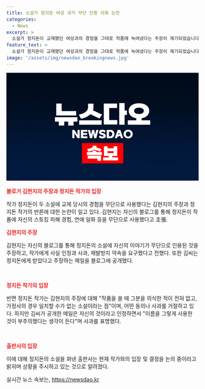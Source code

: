 ```yaml
---
title: 소설가 정지돈 여성 과거 무단 인용 의혹 논란
categories:
  - News
excerpt: >
  소설가 정지돈이 교제했던 여성과의 경험을 그대로 작품에 녹여냈다는 주장이 제기되었습니다. 김현지씨는 작가에 대한 공식 사과와 작품 판매 중단을 요구하였으며, 작가는 이에 대해 거부하고 있습니다. 김씨는 자신의 이야기가 무단으로 이용된 것에 대한 메일을 공개하며, 작가로부터 받은 답변을 공개했습니다. 작가는 의도하지 않았다고 주장하고 있으나, 논란은 계속되고 있습니다. 현재 출판사는 상황을 검토 중이며, 계속해서 논의할 예정입니다.
feature_text: >
  소설가 정지돈이 교제했던 여성과의 경험을 그대로 작품에 녹여냈다는 주장이 제기되었습니다. 김현지씨는 작가에 대한 공식 사과와 작품 판매 중단을 요구하였으며, 작가는 이에 대해 거부하고 있습니다. 김씨는 자신의 이야기가 무단으로 이용된 것에 대한 메일을 공개하며, 작가로부터 받은 답변을 공개했습니다. 작가는 의도하지 않았다고 주장하고 있으나, 논란은 계속되고 있습니다. 현재 출판사는 상황을 검토 중이며, 계속해서 논의할 예정입니다.
image: '/assets/img/newsdao_breakingnews.jpg'
---
```


<p><img src="/assets/img/newsdao_breakingnews.jpg" alt="pcversion 속보" /></p>

<p><b><span style="color: #ee2323;">블로거 김현지의 주장과 정지돈 작가의 입장</span></b></p>

<p data-ke-size="size16">작가 정지돈이 두 소설에 교제 당시의 경험을 무단으로 사용했다는 김현지의 주장과 정지돈 작가의 반론에 대한 논란이 일고 있다. 김현지는 자신의 블로그를 통해 정지돈이 작품에 자신의 스토킹 피해 경험, 연애 일화 등을 무단으로 사용했다고 主張.</p>

<p><b><span style="color: #ee2323;">김현지의 주장</span></b></p>

<p data-ke-size="size16">김현지는 자신의 블로그를 통해 정지돈의 소설에 자신의 이야기가 무단으로 인용된 것을 주장하고, 작가에게 사실 인정과 사과, 재발방지 약속을 요구했다고 전했다. 또한 김씨는 정지돈에게 받았다고 주장하는 메일을 블로그에 공개했다.</p>

<p data-ke-size="size16">&nbsp;</p>

<p><b><span style="color: #ee2323;">정지돈 작가의 입장</span></b></p>

<p data-ke-size="size16">반면 정지돈 작가는 김현지의 주장에 대해 "작품을 쓸 때 그분을 의식한 적이 전혀 없고, 가정사의 경우 일치할 수가 없는 소설이라는 점"이며, 어떤 동의나 사과를 거절하고 있다. 하지만 김씨가 공개한 메일은 자신의 것이라고 인정하면서 "이름을 그렇게 사용한 것이 부주의했다는 생각이 든다"며 사과를 표명했다.</p>

<p data-ke-size="size16">&nbsp;</p>

<p><b><span style="color: #ee2323;">출판사의 입장</span></b></p>

<p data-ke-size="size16">이에 대해 정지돈의 소설을 펴낸 출판사는 현재 작가와의 입장 및 결정을 논의 중이라고 밝히며 상황을 주시하고 있는 것으로 알려졌다.</p>
실시간 뉴스 속보는, <a href="https://newsdao.kr" rel="dofollow">https://newsdao.kr</a>


